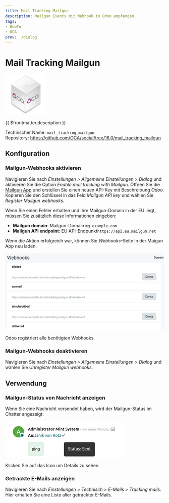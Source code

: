 ```yaml
---
title: Mail Tracking Mailgun
description: Mailgun Events mit Webhook in Odoo empfangen.
tags:
- HowTo
- OCA
prev: ./dialog
---
```

# Mail Tracking Mailgun
![icon_oca_app](attachments/icon_oca_app.png)

{{ $frontmatter.description }}

Technischer Name: `mail_tracking_mailgun`\
Repository: <https://github.com/OCA/social/tree/16.0/mail_tracking_mailgun>

## Konfiguration

### Mailgun-Webhooks aktivieren

Navigieren Sie nach *Einstellungen > Allgemeine Einstellungen > Dialog* und aktivieren Sie die Option *Enable mail tracking with Mailgun*. Öffnen Sie die [Mailgun App](https://app.eu.mailgun.com) und erstellen Sie einen neuen API-Key mit Beschreibung *Odoo*. Kopieren Sie den Schlüssel in das Feld *Mailgun API key* und wählen Sie *Register Mailgun webhooks*.

Wenn Sie einen Fehler erhalten und ihre Mailgun-Domain in der EU liegt, müssen Sie zusätzlich diese Informationen eingeben:

* **Mailgun domain**: Mailgun-Domain `mg.example.com`
* **Mailgun API endpoint**:  EU API-Endpunkt`https://api.eu.mailgun.net`

Wenn die Aktion erfolgreich war, können Sie *Webhooks*-Seite in der Maigun App neu laden.

![](attachments/Mail%20Tracking%20Mailgun%20Webhooks.png)

Odoo registriert alle benötigten Webhooks.

### Mailgun-Webhooks deaktivieren

Navigieren Sie nach *Einstellungen > Allgemeine Einstellungen > Dialog* und wählen Sie *Unregister Mailgun webhooks*.

## Verwendung

### Mailgun-Status von Nachricht anzeigen

Wenn Sie eine Nachricht versendet haben, wird der Mailgun-Status im Chatter angezeigt:

![](attachments/Mail%20Tracking%20Mailgun%20Status.png)

Klicken Sie auf das Icon um Details zu sehen.

### Getrackte E-Mails anzeigen

Navigieren Sie nach *Einstellungen > Technisch > E-Mails > Tracking mails*. Hier erhalten Sie eine Liste aller getrackter E-Mails.